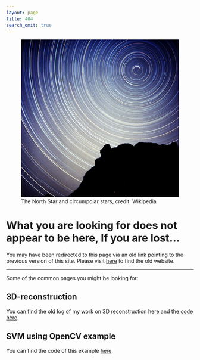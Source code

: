 ```yaml
---
layout: page
title: 404
search_omit: true
---
```

<div  id="main_imagediv">
<figure>
	<a onclick="hide_image()"><img src="./images/404.jpg" alt="image"></a>
	<figcaption>The North Star and circumpolar stars, credit: Wikipedia</figcaption>
</figure>
</div>

<div id="qoutediv" style="display: none;">
A liberal is a person...
<blockquote> whose polar star is liberty - who deems those things right in politics which, taken all round, promote, increase, perpetuate freedom, and those things wrong which impede it.<br/><a href="http://www.amazon.com/The-System-Liberty-Classical-Liberalism/dp/0521182093">

The System of Liberty, George H. Smith</a>
</blockquote>
</div>

# What you are looking for does not appear to be here, If you are lost...

You may have been redirected to this page via an old link pointing to the previous version of this site. Please visit <a href="https://sites.google.com/a/btabibian.com/btabibian/">here</a> to find the old website.

----


Some of the common pages you might be looking for:


## 3D-reconstruction
You can find the old log of my work on 3D reconstruction <a href="https://sites.google.com/a/btabibian.com/btabibian/projects/3d-reconstruction/">here</a> and the <a href="https://sites.google.com/a/btabibian.com/btabibian/projects/3d-reconstruction/code">code here</a>.

## SVM using OpenCV example
You can find the code of this example <a href="https://sites.google.com/a/btabibian.com/btabibian/labbook/svmusingopencv">here</a>.
